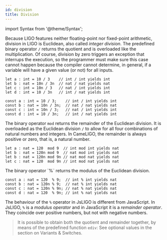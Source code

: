 ```yaml
---
id: division
title: Division
---
```


import Syntax from '@theme/Syntax';

Because LIGO features neither floating-point nor fixed-point
arithmetic, division in LIGO is Euclidean, also called *integer
division*. The predefined binary operator `/` returns the quotient and
is overloaded like the multiplication. Of course, division by zero
triggers an exception that interrups the execution, so the programmer
must make sure this case cannot happen because the compiler cannot
determine, in general, if a variable will have a given value (or not)
for all inputs.

<Syntax syntax="cameligo">

```cameligo group=division
let a : int = 10 / 3    // int / int yields int
let b : nat = 10n / 3n  // nat / nat yields nat
let c : int = 10n / 3   // nat / int yields int
let d : int = 10 / 3n   // int / nat yields int
```

</Syntax>

<Syntax syntax="jsligo">

```jsligo group=division
const a : int = 10 / 3;    // int / int yields int
const b : nat = 10n / 3n;  // nat / nat yields nat
const c : int = 10n / 3;   // nat / int yields int
const d : int = 10 / 3n;   // int / nat yields int
```

</Syntax>

<Syntax syntax="cameligo">

The binary operator `mod` returns the remainder of the Euclidean
division. It is overloaded as the Euclidean division `/` to allow for
all four combinations of natural numbers and integers. In CameLIGO,
the remainder is always positive or zero, that is, a natural number.

```cameligo group=mod
let a : nat = 120  mod 9  // int mod int yields nat
let b : nat = 120n mod 9  // nat mod int yields nat
let b : nat = 120n mod 9n // nat mod nat yields nat
let c : nat = 120  mod 9n // int mod nat yields nat
```
</Syntax>

<Syntax syntax="jsligo">
The binary operator `%` returns the modulus of the Euclidean division.

```jsligo group=mod
const a : nat = 120  % 9;  // int % int yields nat
const b : nat = 120n % 9;  // nat % int yields nat
const c : nat = 120n % 9n; // nat % nat yields nat
const d : nat = 120  % 9n; // int % nat yields nat
```

The behaviour of the `%` operator in JsLIGO is different from
JavaScript. In JsLIGO, `%` is a *modulus operator* and in JavaScript
it is a *remainder operator*. They coincide over positive numbers, but
not with negative numbers.

</Syntax>

> It is possible to obtain both the quotient and remainder together, by
> means of the predefined function `ediv`: See optional values in the
> section on Variants & Switches.
